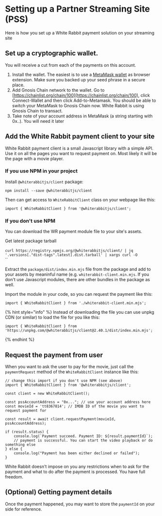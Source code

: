 # Setting up a Partner Streaming Site (PSS)

Here is how you set up a White Rabbit payment solution on your streaming site

## Set up a cryptographic wallet.

You will receive a cut from each of the payments on this account.&#x20;

1. Install the wallet. The easiest is to use a [MetaMask wallet](https://metamask.io/) as browser extension. Make sure you backed up your seed phrase in a secure place.
2. Add Gnosis Chain network to the wallet. Go to [https://chainlist.org/chain/100](https://chainlist.org/chain/100), click Connect-Wallet and then click Add-to-Metamask. You should be able to switch your MetaMask to Gnosis Chain now. White Rabbit is using Gnosis Chain to transact.
3. Take note of your account address in MetaMask (a string starting with 0x..). You will need it later

## Add the White Rabbit payment client to your site

White Rabbit payment client is a small Javascript library with a simple API. Use it on all the pages you want to request payment on. Most likely it will be the page with a movie player.

### If you use NPM in your project

Install `@whiterabbitjs/client` package:

```
npm install --save @whiterabbitjs/client
```

Then can get access to `WhiteRabbitClient` class on your webpage like this:

```
import { WhiteRabbitClient } from '@whiterabbitjs/client';
```

### If you don't use NPM

You can download the WR payment module file to your site's assets.

Get latest package tarball\
\
`curl https://registry.npmjs.org/@whiterabbitjs/client/ | jq '.versions[."dist-tags".latest].dist.tarball' | xargs curl -O`\
``

Extract the `package/dist/index.min.mjs` file from the package and add to your assets by meaninful name (e.g. `whiterabbit-client.min.mjs`. If you don't use Javascript modules, there are other bundles in the package as well.

Import the module in your code, so you can request the payment like this:

```
import { WhiteRabbitClient } from './whiterabbit-client.min.mjs';
```

{% hint style="info" %}
Instead of downloading the file you can use unpkg CDN (or similar) to load the file for you like this:

```
import { WhiteRabbitClient } from 'https://unpkg.com/@whiterabbitjs/client@2.40.1/dist/index.min.mjs';
```
{% endhint %}

## Request the payment from user

When you want to ask the user to pay for the movie, just call the `paymentRequest` method of the `WhiteRabbitClient` instance like this:

```
// change this import if you don't use NPM (see above)
import { WhiteRabbitClient } from '@whiterabbitjs/client';

const client = new WhiteRabbitClient();

const pssAccountAddress = "0x..."; // use your account address here
const movieId = 'tt8367814'; // IMDB ID of the movie you want to request payment for

const result = await client.requestPayment(movieId, pssAccountAddress);

if (result.status) {
    console.log(`Payment succeed. Payment ID: ${result.paymentId}`);
    // payment is successful. You can start the video playback or do something else
} else {
    console.log("Payment has been either declined or failed");
}
```

White Rabbit doesn't impose on you any restrictions when to ask for the payment and what to do after the payment is processed. You have full freedom.&#x20;

## (Optional) Getting payment details

Once the payment happened, you may want to store the `paymentId` on your side for reference.

&#x20;
